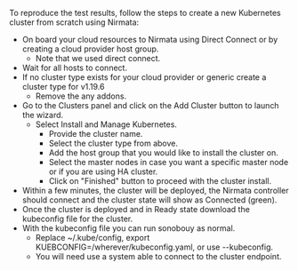 To reproduce the test results, follow the steps to create a new Kubernetes cluster from scratch using Nirmata:
* On board your cloud resources to Nirmata using Direct Connect or by creating a cloud provider host group.
    * Note that we used direct connect.
* Wait for all hosts to connect.
* If no cluster type exists for your cloud provider or generic create a cluster type for v1.19.6
    * Remove the any addons.
* Go to the Clusters panel and click on the Add Cluster button to launch the wizard.
    * Select Install and Manage Kubernetes.
        * Provide the cluster name.
        * Select the cluster type from above.
        * Add the host group that you would like to install the cluster on.
        * Select the master nodes in case you want a specific master node or if you are using HA cluster.
        * Click on "Finished" button to proceed with the cluster install.
* Within a few minutes, the cluster will be deployed, the Nirmata controller should connect and the cluster state will show as Connected (green).
* Once the cluster is deployed and in Ready state download the kubeconfig file for the cluster.
* With the kubeconfig file you can run sonobouy as normal.
    * Replace ~/.kube/config, export KUEBCONFIG=/wherever/kubeconfig.yaml, or use --kubeconfig.
    * You will need use a system able to connect to the cluster endpoint.
